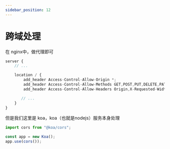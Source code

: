 ```yaml
---
sidebar_position: 12
---
```


# 跨域处理
在 nginx中，做代理即可
```js
server {
    // ...

    location / {
        add_header Access-Control-Allow-Origin *;
        add_header Access-Control-Allow-Methods GET,POST,PUT,DELETE,PATCH,OPTIONS;
        add_header Access-Control-Allow-Headers Origin,X-Requested-Width,Content-Type,Accept;

       // ...
    }
}
```


但是我们这里是 koa，koa（也就是nodejs）服务本身处理
```js
import cors from "@koa/cors";

const app = new Koa();
app.use(cors());
```